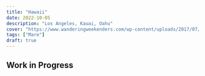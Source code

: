 ```yaml
---
title: "Hawaii"
date: 2022-10-05
description: "Los Angeles, Kauai, Oahu"
cover: "https://www.wanderingweekenders.com/wp-content/uploads/2017/07/Sunset_Cruise_Napali_Coast_3.jpg"
tags: ["Mare"]
draft: true
---
```


## Work in Progress
